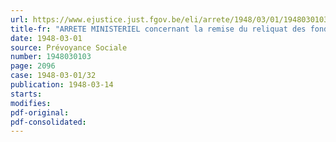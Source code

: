 ```yaml
---
url: https://www.ejustice.just.fgov.be/eli/arrete/1948/03/01/1948030103/justel
title-fr: "ARRETE MINISTERIEL concernant la remise du reliquat des fonds provenant du versement du 1/2 p.c. par les caisses spéciales à partir de l'exercice 1946 (congé 1947)."
date: 1948-03-01
source: Prévoyance Sociale
number: 1948030103
page: 2096
case: 1948-03-01/32
publication: 1948-03-14
starts:
modifies:
pdf-original:
pdf-consolidated:
---
```


